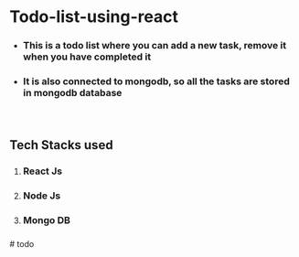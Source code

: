 # Todo-list-using-react

<ul>
  <li><h3>This is a todo list where you can add a new task, remove it when you have completed it<h3></li>
  <li><h3>It is also connected to mongodb, so all the tasks are stored in mongodb database<h3></li>
</ul>
<br>

<h2>Tech Stacks used</h2>
<ol>
  <li><h3>React Js<h3></li>
  <li><h3>Node Js<h3></li>
  <li><h3>Mongo DB<h3></li>
</ol>
#   t o d o  
 
